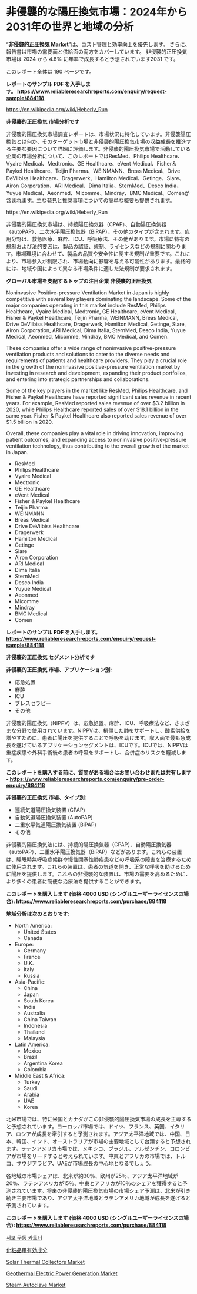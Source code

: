 <p><h1>非侵襲的な陽圧換気市場：2024年から2031年の世界と地域の分析</h1></p><p>&ldquo;<strong><a href="https://www.reliableresearchreports.com/noninvasive-positive-pressure-ventilation-r884118">非侵襲的正圧換気 Market</a></strong>&rdquo;は、コスト管理と効率向上を優先します。 さらに、報告書は市場の需要面と供給面の両方をカバーしています。 非侵襲的正圧換気 市場は 2024 から 4.8% に年率で成長すると予想されています2031 です。</p>
<p>このレポート全体は 190 ページです。</p>
<p><strong>レポートのサンプル PDF を入手します。&nbsp;<a href="https://www.reliableresearchreports.com/enquiry/request-sample/884118">https://www.reliableresearchreports.com/enquiry/request-sample/884118</a></strong></p>
<p><a href="https://en.wikipedia.org/wiki/Heberly_Run">https://en.wikipedia.org/wiki/Heberly_Run</a></p>
<p><strong>非侵襲的正圧換気 市場分析です</strong></p>
<p><p>非侵襲的陽圧換気市場調査レポートは、市場状況に特化しています。非侵襲陽圧換気とは何か、そのターゲット市場と非侵襲的陽圧換気市場の収益成長を推進する主要な要因について詳細に評価します。非侵襲的陽圧換気市場で活動している企業の市場分析について、このレポートではResMed、Philips Healthcare、Vyaire Medical、Medtronic、GE Healthcare、eVent Medical、Fisher＆Paykel Healthcare、Teijin Pharma、WEINMANN、Breas Medical、Drive DeVilbiss Healthcare、Dragerwerk、Hamilton Medical、Getinge、Siare、Airon Corporation、ARI Medical、Dima Italia、SternMed、Desco India、Yuyue Medical、Aeonmed、Micomme、Mindray、BMC Medical、Comenが含まれます。主な発見と推奨事項についての簡単な概要も提供されます。</p></p>
<p>https://en.wikipedia.org/wiki/Heberly_Run</p>
<p><p>非侵襲的陽圧換気市場は、持続陽圧換気器（CPAP）、自動陽圧換気器（autoPAP）、二次水平陽圧換気器（BiPAP）、その他のタイプが含まれます。応用分野は、救急医療、麻酔、ICU、呼吸療法、その他があります。市場に特有の規制および法的要因は、製品の認証、規制、ライセンスなどの規制に関わります。市場環境に合わせて、製品の品質や安全性に関する規制が重要です。これにより、市場参入が制限され、市場動向に影響を与える可能性があります。最終的には、地域や国によって異なる市場条件に適した法規制が要求されます。</p></p>
<p><strong>グローバル市場を支配するトップの注目企業 非侵襲的正圧換気</strong></p>
<p><p>Noninvasive Positive-pressure Ventilation Market in Japan is highly competitive with several key players dominating the landscape. Some of the major companies operating in this market include ResMed, Philips Healthcare, Vyaire Medical, Medtronic, GE Healthcare, eVent Medical, Fisher & Paykel Healthcare, Teijin Pharma, WEINMANN, Breas Medical, Drive DeVilbiss Healthcare, Dragerwerk, Hamilton Medical, Getinge, Siare, Airon Corporation, ARI Medical, Dima Italia, SternMed, Desco India, Yuyue Medical, Aeonmed, Micomme, Mindray, BMC Medical, and Comen.</p><p>These companies offer a wide range of noninvasive positive-pressure ventilation products and solutions to cater to the diverse needs and requirements of patients and healthcare providers. They play a crucial role in the growth of the noninvasive positive-pressure ventilation market by investing in research and development, expanding their product portfolios, and entering into strategic partnerships and collaborations.</p><p>Some of the key players in the market like ResMed, Philips Healthcare, and Fisher & Paykel Healthcare have reported significant sales revenue in recent years. For example, ResMed reported sales revenue of over $3.2 billion in 2020, while Philips Healthcare reported sales of over $18.1 billion in the same year. Fisher & Paykel Healthcare also reported sales revenue of over $1.5 billion in 2020.</p><p>Overall, these companies play a vital role in driving innovation, improving patient outcomes, and expanding access to noninvasive positive-pressure ventilation technology, thus contributing to the overall growth of the market in Japan.</p></p>
<p><ul><li>ResMed</li><li>Philips Healthcare</li><li>Vyaire Medical</li><li>Medtronic</li><li>GE Healthcare</li><li>eVent Medical</li><li>Fisher & Paykel Healthcare</li><li>Teijin Pharma</li><li>WEINMANN</li><li>Breas Medical</li><li>Drive DeVilbiss Healthcare</li><li>Dragerwerk</li><li>Hamilton Medical</li><li>Getinge</li><li>Siare</li><li>Airon Corporation</li><li>ARI Medical</li><li>Dima Italia</li><li>SternMed</li><li>Desco India</li><li>Yuyue Medical</li><li>Aeonmed</li><li>Micomme</li><li>Mindray</li><li>BMC Medical</li><li>Comen</li></ul></p>
<p><strong>レポートのサンプル PDF を入手します。 <a href="https://www.reliableresearchreports.com/enquiry/request-sample/884118">https://www.reliableresearchreports.com/enquiry/request-sample/884118</a></strong></p>
<p><strong>非侵襲的正圧換気 セグメント分析です</strong></p>
<p><strong>非侵襲的正圧換気 市場、アプリケーション別:</strong></p>
<p><ul><li>応急処置</li><li>麻酔</li><li>ICU</li><li>ブレスセラピー</li><li>その他</li></ul></p>
<p><p>非侵襲的陽圧換気（NIPPV）は、応急処置、麻酔、ICU、呼吸療法など、さまざまな分野で使用されています。NIPPVは、損傷した肺をサポートし、酸素供給を増やすために、患者に陽圧を提供することで呼吸を助けます。収入面で最も急成長を遂げているアプリケーションセグメントは、ICUです。ICUでは、NIPPVは重症疾患や外科手術後の患者の呼吸をサポートし、合併症のリスクを軽減します。</p></p>
<p><strong>このレポートを購入する前に、質問がある場合はお問い合わせまたは共有します - <a href="https://www.reliableresearchreports.com/enquiry/pre-order-enquiry/884118">https://www.reliableresearchreports.com/enquiry/pre-order-enquiry/884118</a></strong></p>
<p><strong>非侵襲的正圧換気 市場、タイプ別:</strong></p>
<p><ul><li>連続気道陽圧換気装置 (CPAP)</li><li>自動気道陽圧換気装置 (AutoPAP)</li><li>二重水平気道陽圧換気装置 (BiPAP)</li><li>その他</li></ul></p>
<p><p>非侵襲的陽圧換気法には、持続的陽圧換気器（CPAP）、自動陽圧換気器（autoPAP）、二重水平陽圧換気器（BiPAP）などがあります。これらの装置は、睡眠時無呼吸症候群や慢性閉塞性肺疾患などの呼吸系の障害を治療するために使用されます。これらの装置は、患者の気道を開き、正常な呼吸を助けるために陽圧を提供します。これらの非侵襲的な装置は、市場の需要を高めるために、より多くの患者に簡便な治療法を提供することができます。</p></p>
<p><strong>このレポートを購入します (価格 4000 USD (シングルユーザーライセンスの場合): <a href="https://www.reliableresearchreports.com/purchase/884118">https://www.reliableresearchreports.com/purchase/884118</a></strong></p>
<p><strong>地域分析は次のとおりです:</strong></p>
<p><ul>
    <li>
        North America:
        <ul>
            <li>United States</li>
            <li>Canada</li>
        </ul>
    </li>
    <li>
        Europe:
        <ul>
            <li>Germany</li>
            <li>France</li>
            <li>U.K.</li>
            <li>Italy</li>
            <li>Russia</li>
        </ul>
    </li>
    <li>
        Asia-Pacific:
        <ul>
            <li>China</li>
            <li>Japan</li>
            <li>South Korea</li>
            <li>India</li>
            <li>Australia</li>
            <li>China Taiwan</li>
            <li>Indonesia</li>
            <li>Thailand</li>
            <li>Malaysia</li>
        </ul>
    </li>
    <li>
        Latin America:
        <ul>
            <li>Mexico</li>
            <li>Brazil</li>
            <li>Argentina Korea</li>
            <li>Colombia</li>
        </ul>
    </li>
    <li>
        Middle East & Africa:
        <ul>
            <li>Turkey</li>
            <li>Saudi</li>
            <li>Arabia</li>
            <li>UAE</li>
            <li>Korea</li>
        </ul>
    </li>
    </ul></p>
<p><p>北米市場では、特に米国とカナダがこの非侵襲的陽圧換気市場の成長を主導すると予想されています。ヨーロッパ市場では、ドイツ、フランス、英国、イタリア、ロシアが成長を牽引すると予測されます。アジア太平洋地域では、中国、日本、韓国、インド、オーストラリアが市場の主要地域として台頭すると予想されます。ラテンアメリカ市場では、メキシコ、ブラジル、アルゼンチン、コロンビアが市場をリードすると考えられています。中東とアフリカの市場では、トルコ、サウジアラビア、UAEが市場成長の中心地となるでしょう。</p><p>各地域の市場シェアは、北米が約30％、欧州が25％、アジア太平洋地域が20％、ラテンアメリカが15％、中東とアフリカが10％のシェアを獲得すると予測されています。将来の非侵襲的陽圧換気市場の市場シェア予測は、北米が引き続き主要市場であり、アジア太平洋地域とラテンアメリカ地域が成長を遂げると予測されています。</p></p>
<p><strong>このレポートを購入します (価格 4000 USD (シングルユーザーライセンスの場合): <a href="https://www.reliableresearchreports.com/purchase/884118">https://www.reliableresearchreports.com/purchase/884118</a></strong></p>
<p><p><a href="https://github.com/laholand/Market-Research-Report-List-6/blob/main/9159399108262.md">서보 구동 카토너</a></p><p><a href="https://github.com/mohamedbakry57/Market-Research-Report-List-5/blob/main/902204587374.md">化粧品用有効成分</a></p><p><a href="https://issuu.com/reportprime-2/docs/solar-thermal-collectors-market-siz_4b61737183a52f">Solar Thermal Collectors Market</a></p><p><a href="https://issuu.com/reportprime-2/docs/geothermal-electric-power-generatio_ed800a47de1e15">Geothermal Electric Power Generation Market</a></p><p><a href="https://github.com/vimar16th/Market-Research-Report-List-6/blob/main/steam-autoclave-market.md">Steam Autoclave Market</a></p></p>
